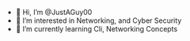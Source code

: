 - 👋 Hi, I’m @JustAGuy00
- 👀 I’m interested in Networking, and Cyber Security
- 🌱 I’m currently learning Cli, Networking Concepts


<!---
JustAGuy00/JustAGuy00 is a ✨ special ✨ repository because its `README.md` (this file) appears on your GitHub profile.
You can click the Preview link to take a look at your changes.
--->
